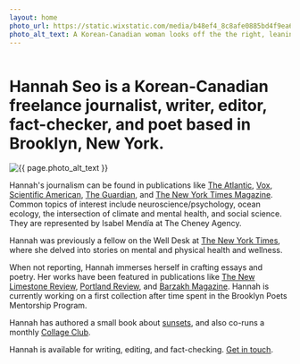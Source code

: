 ```yaml
---
layout: home
photo_url: https://static.wixstatic.com/media/b48ef4_8c8afe0885bd4f9ea6fb6f7550e2ef52~mv2.jpg/v1/crop/x_0,y_997,w_2432,h_3029/fill/w_844,h_1042,al_c,q_85,usm_0.66_1.00_0.01,enc_auto/IMG_9650.jpg
photo_alt_text: A Korean-Canadian woman looks off the the right, leaning over a boat's railing, a canvas tote slung over her shoulder. In the distance, the New York City skyline is visible.
---
```


<div class="row">
  <div class="column">
    <h1>
      Hannah Seo is a Korean-Canadian freelance journalist, writer, editor, fact-checker, and poet based in Brooklyn, New York.
    </h1>
  </div>
</div>

<div class="row pad-top">
  <div class="column left-rail">
    <img src="{{ page.photo_url }}" alt="{{ page.photo_alt_text }}"/>
  </div>
  <div class="column">
    <p>
      Hannah's journalism can be found in publications like <a href="https://www.theatlantic.com/health/archive/2023/11/nature-avoidance-social-isolation-loneliness/675984/">The Atlantic</a>, <a href="https://www.vox.com/even-better/23943426/anti-gatekeeping-invitations-parties-guests-strangers-old-friends">Vox</a>, <a href="https://www.scientificamerican.com/author/hannah-seo/">Scientific American</a>, <a href="https://www.theguardian.com/profile/hannah-seo">The Guardian</a>, and <a href="https://www.nytimes.com/2025/01/07/magazine/american-sign-language.html">The New York Times Magazine</a>. Common topics of interest include neuroscience/psychology, ocean ecology, the intersection of climate and mental health, and social science. They are represented by Isabel Mendía at The Cheney Agency.
    </p>
    <p>
      Hannah was previously a fellow on the Well Desk at <a href="https://www.nytimes.com/by/hannah-seo">The New York Times</a>, where she delved into stories on mental and physical health and wellness.
    </p>
    <p>
      When not reporting, Hannah immerses herself in crafting essays and poetry. Her works have been featured in publications like <a href="https://newlimestonereview.as.uky.edu/2019/09/01/ouroboros/">The New Limestone Review</a>, <a href="https://portlandreview.org/three-poems-of-separation/">Portland Review</a>, and <a href="https://www.barzakhmag.net/spring-2020-poetry/2020/6/28/hannah-seo">Barzakh Magazine</a>. Hannah is currently working on a first collection after time spent in the Brooklyn Poets Mentorship Program.
    </p>
    <p>
      Hannah has authored a small book about <a href="https://www.chroniclebooks.com/products/pocket-nature-series-sunset-seeking">sunsets</a>, and also co-runs a monthly <a href="https://collageclub.substack.com">Collage Club</a>.
    </p>
    <p>
      Hannah is available for writing, editing, and fact-checking. <a href="/contact"><u>Get in touch</u></a>.
    </p>
  </div>
</div>
